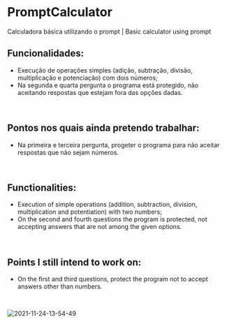 # PromptCalculator
Calculadora básica utilizando o prompt | Basic calculator using prompt

Funcionalidades:
-
- Execução de operações simples (adição, subtração, divisão, multiplicação e potenciação) com dois números;
- Na segunda e quarta pergunta o programa está protegido, não aceitando respostas que estejam fora das opções dadas.
<br>

Pontos nos quais ainda pretendo trabalhar:
-
- Na primeira e terceira pergunta, progeter o programa para não aceitar respostas que não sejam números.
<br>

Functionalities:
-
- Execution of simple operations (addition, subtraction, division, multiplication and potentiation) with two numbers;
- On the second and fourth questions the program is protected, not accepting answers that are not among the given options.
<br>

Points I still intend to work on:
-
- On the first and third questions, protect the program not to accept answers other than numbers.
<br>

![2021-11-24-13-54-49](https://user-images.githubusercontent.com/94641134/143281790-1b9205f9-13bc-40aa-be98-3883cc7e3a2b.gif)
